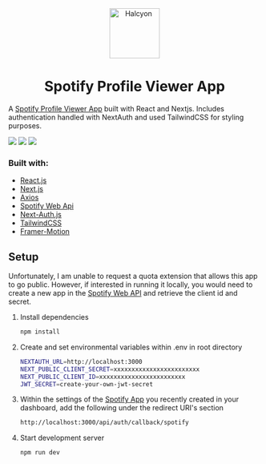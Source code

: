 <div align="center">
  <img alt="Halcyon" src="https://app-artworks.sfo3.digitaloceanspaces.com/spotify.svg" width="100" />
</div>
<h1 align="center">
  Spotify Profile Viewer App
</h1>

A [Spotify Profile Viewer App](http://spotify-profile-viewer-app.vercel.app/) built with React and Nextjs. Includes authentication handled with NextAuth and used TailwindCSS for styling purposes.

![](https://i.imgur.com/cj9Hyi1.png)
![](https://i.imgur.com/6fjN3vu.png)
![](https://i.imgur.com/9GoVYYA.png)

### Built with:

-   [React.js](https://reactjs.org/)
-   [Next.js](https://nextjs.org/)
-   [Axios](https://axios-http.com/docs/intro)
-   [Spotify Web Api](https://github.com/thelinmichael/spotify-web-api-node)
-   [Next-Auth.js](https://next-auth.js.org/)
-   [TailwindCSS](https://tailwindcss.com/)
-   [Framer-Motion](https://www.framer.com/motion/)

## Setup

Unfortunately, I am unable to request a quota extension that allows this app to go public. However, if interested in running it locally, you would need to create a new app in the [Spotify Web API](https://developer.spotify.com/dashboard/applications) and retrieve the client id and secret.

1. Install dependencies

    ```bash
    npm install
    ```

2. Create and set environmental variables within .env in root directory

    ```bash
    NEXTAUTH_URL=http://localhost:3000
    NEXT_PUBLIC_CLIENT_SECRET=xxxxxxxxxxxxxxxxxxxxxxxx
    NEXT_PUBLIC_CLIENT_ID=xxxxxxxxxxxxxxxxxxxxxxxx
    JWT_SECRET=create-your-own-jwt-secret
    ```

3. Within the settings of the [Spotify App](https://developer.spotify.com/dashboard/) you recently created in your dashboard, add the following under the redirect URI's section

    ```bash
    http://localhost:3000/api/auth/callback/spotify
    ```

4. Start development server

    ```bash
    npm run dev
    ```

